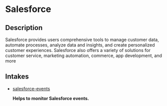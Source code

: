 # Salesforce

## Description

Salesforce provides users comprehensive tools to manage customer data, automate processes, analyze data and insights, and create personalized customer experiences. Salesforce also offers a variety of solutions for customer service, marketing automation, commerce, app development, and more

## Intakes

- [salesforce-events](./salesforce-events/CHANGELOG.md)

  **Helps to monitor Salesforce events.**
